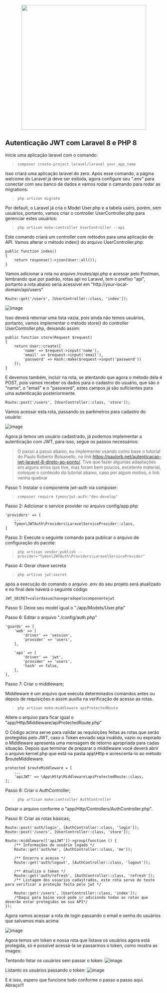 <p align="center"><a href="https://laravel.com" target="_blank"><img src="https://raw.githubusercontent.com/laravel/art/master/logo-lockup/5%20SVG/2%20CMYK/1%20Full%20Color/laravel-logolockup-cmyk-red.svg" width="400"></a></p>

## Autenticação JWT com Laravel 8 e PHP 8

Inicie uma aplicação laravel com o comando:

> ```composer create-project laravel/laravel your_app_name```

Isso criará uma aplicação laravel do zero. Após esse comando, a página welcome do Laravel já deve ser exibida, agora configure seu ".env" para conectar com seu banco de dados e vamos rodar o camando para rodar as migrations:

> ```php artisan migrate```

Por default, o Laravel já cria o Model User.php e a tabela users, porém, sem usuários, portanto, vamos criar o controller UserController.php para gerenciar estes usuários:

> ```php artisan make:controller UserController --api```

Este comando criará um controller com métodos para uma aplicação de API. Vamos alterar o método index() do arquivo UserController.php:

```
public function index()
{
    return response()->json(User::all());
}
```

Vamos adicionar a rota no arquivo /routes/api.php e acessar pelo Postman, lembrando que por padrão, rotas api no Laravel, tem o prefixo "api", portanto a rota abaixo seria acessível em "http://your-local-domain/api/users"

```
Route::get('/users', [UserController::class, 'index']);
```

![image](https://user-images.githubusercontent.com/456792/140555197-9a60f613-efbc-4439-85ce-83d13e83e284.png)

Isso deverá retornar uma lista vazia, pois ainda não temos usuários, portanto, vamos implementar o método store() do controller UserController.php, deixando assim:

```
public function store(Request $request)
{
    return User::create([
        'name' => $request->input('name'),
        'email' => $request->input('email'),
        'password' => Hash::make($request->input('password'))
    ]);
}
```

E devemos também, incluir na rota, se atentando que agora o método dela é POST, pois vamos receber os dados para o cadastro do usuário, que são o "name", o "email" e o "password", estes campos já são suficientes para uma autenticação posteriormente.

```
Route::post('/users', [UserController::class, 'store']);
```

Vamos acessar esta rota, passando os parêmetros para cadastro do usuário:

![image](https://user-images.githubusercontent.com/456792/140556181-132b4102-0ea4-4290-8bc6-99537679d22d.png)

Agora já temos um usuário cadastrado, já podemos implementar a autenticação com JWT, para isso, segue os passos necessários:


>O passo a passo abaixo, eu implementei usando como base o tutorial do Paulo Roberto Bolsanello, no link https://paulorb.net/autenticacao-jwt-laravel-8-direto-ao-ponto/. Tive que fazer algumas adaptações em alguns erros que tive, mas foram bem poucos, excelente material, coloquei o conteúdo do tutorial abaixo, caso por algum motivo, o link venha quebrar


Passo 1: Instalar o componente jwt-auth via composer:

>```composer require tymon/jwt-auth:"dev-develop"```

Passo 2: Adicionar o service provider no arquivo config/app.php

```
'providers' => [
    ... 
    Tymon\JWTAuth\Providers\LaravelServiceProvider::class,
]
```

Passo 3: Execute o seguinte comando para publicar o arquivo de configuração do pacote:

>```php artisan vendor:publish --provider="Tymon\JWTAuth\Providers\LaravelServiceProvider"```

Passo 4: Gerar chave secreta

>```php artisan jwt:secret```

após a execução do comando o arquivo .env do seu projeto será atualizado e no final dele haverá o seguinte código

```
JWT_SECRET=valordasuachavegeradopelocomponentejwt
```

Passo 5: Deixe seu model igual o "./app/Models/User.php"

Passo 6: Editar o arquivo "./config/auth.php"

```
'guards' => [
    'web' => [
        'driver' => 'session',
        'provider' => 'users',
    ],

    'api' => [
        'driver' => 'jwt',
        'provider' => 'users',
        'hash' => false,
    ],
],
```

Passo 7: Criar o middleware;

Middleware é um arquivo que executa determinados comandos antes ou depois de requisições e assim auxilia na verificação de acesso as rotas.

>```php artisan make:middleware apiProtectedRoute```

Altere o arquivo para ficar igual o "app/Http/Middleware/apiProtectedRoute.php"

O Código acima serve para validar as requisições feitas as rotas que serão protegidas pelo JWT, caso o Token enviado seja inválido, vazio ou expirado o Middleware apresenta uma mensagem de retorno apropriada para cadas situação.
Depois que terminar de preparar o middleware você deverá abrir o arquivo kernel.php que está na pasta app\Http e acrescenta-lo ao método $routeMiddleware.

```
protected $routeMiddleware = [
    ...
    'apiJWT' => \App\Http\Middleware\apiProtectedRoute::class,
];
```

Passo 8: Criar o AuthController;

>```php artisan make:controller AuthController```

Deixar o arquivo conforme o "app/Http/Controllers/AuthController.php".

Passo 9: Criar as rotas básicas;

```
Route::post('auth/login', [AuthController::class, 'login']);
Route::post('/users', [UserController::class, 'store']);

Route::middleware(['apiJWT'])->group(function () {
    /** Informações do usuário logado */
    Route::get('auth/me', [AuthController::class, 'me']);

    /** Encerra o acesso */
    Route::get('auth/logout', [AuthController::class, 'logout']);

    /** Atualiza o token */
    Route::get('auth/refresh', [AuthController::class, 'refresh']);
    /** Listagem dos usuarios cadastrados, este rota serve de teste para verificar a proteção feita pelo jwt */

    Route::get('/users', [UserController::class, 'index']);
    /*Daqui para baixo você pode ir adiciondo todas as rotas que deverão estar protegidas em sua API*/
});
```

Agora vamos acessar a rota de login passando o email e senha do usuários que salvamos mais acima:

![image](https://user-images.githubusercontent.com/456792/140559652-1d93c500-38f6-46ae-ac61-e78ca1564969.png)

Agora temos um token e nossa rota que listava os usuários agora está protegida, só é possível acessá-la se passarmos o token, como mostra as images:

Tentando listar os usuários sem passar o token:
![image](https://user-images.githubusercontent.com/456792/140560015-26deda50-3572-4bd2-8f59-0038502b7128.png)

Listanto os usuários passando o token:
![image](https://user-images.githubusercontent.com/456792/140560273-f7793464-76bb-4f09-aa35-295e8446dce3.png)

E é isso, espero que funcione tudo conforme o passo a passo aqui. Abraço!!!
